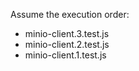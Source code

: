 Assume the execution order:

- minio-client.3.test.js
- minio-client.2.test.js
- minio-client.1.test.js
